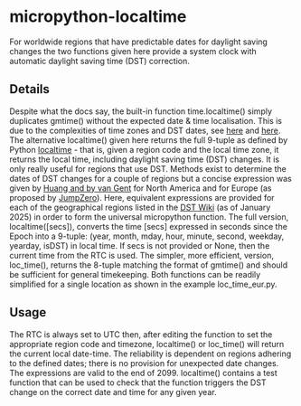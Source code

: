 # micropython-localtime
For worldwide regions that have predictable dates for daylight saving changes the two functions given here provide a system clock with automatic daylight saving time (DST) correction.
## Details
Despite what the docs say, the built-in function time.localtime() simply duplicates gmtime() without the expected date & time localisation. This is due to the complexities of time zones and DST dates, see [here](https://github.com/orgs/micropython/discussions/12378) and [here](https://forums.raspberrypi.com/viewtopic.php?t=337259&sid=dc6f7a405e66ee699aa182ff7b802eaf). The alternative localtime() given here returns the full 9-tuple as defined by Python [localtime](https://docs.python.org/3/library/time.html) - that is, given a region code and the local time zone, it returns the local time, including daylight saving time (DST) changes. It is only really useful for regions that use DST.
Methods exist to determine the dates of DST changes for a couple of regions but a concise expression was given by [Huang and by van Gent](https://www.webexhibits.org/daylightsaving/i.html) for North America and for Europe (as proposed by [JumpZero](https://forum.micropython.org/viewtopic.php?f=2&t=4034)). Here, equivalent expressions are provided for each of the geographical regions listed in the [DST Wiki](https://en.wikipedia.org/wiki/Daylight_saving_time_by_country) (as of January 2025) in order to form the universal micropython function.
The full version, localtime([secs]), converts the time [secs] expressed in seconds since the Epoch into a 9-tuple: (year, month, mday, hour, minute, second, weekday, yearday, isDST) in local time. If secs is not provided or None, then the current time from the RTC is used.
The simpler, more efficient, version, loc_time(), returns the 8-tuple matching the format of gmtime() and should be sufficient for general timekeeping. 
Both functions can be readily simplified for a single location as shown in the example loc_time_eur.py.
## Usage
The RTC is always set to UTC then, after editing the function to set the appropriate region code and timezone, localtime() or loc_time() will return the current local date-time. The reliability is dependent on regions adhering to the defined dates; there is no provision for unexpected date changes.
The expressions are valid to the end of 2099.
localtime() contains a test function that can be used to check that the function triggers the DST change on the correct date and time for any given year.
